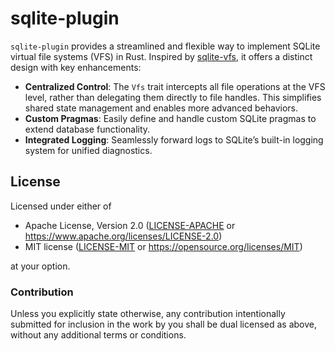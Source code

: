 # sqlite-plugin

`sqlite-plugin` provides a streamlined and flexible way to implement SQLite virtual file systems (VFS) in Rust. Inspired by [sqlite-vfs], it offers a distinct design with key enhancements:

- **Centralized Control**: The `Vfs` trait intercepts all file operations at the VFS level, rather than delegating them directly to file handles. This simplifies shared state management and enables more advanced behaviors.
- **Custom Pragmas**: Easily define and handle custom SQLite pragmas to extend database functionality.
- **Integrated Logging**: Seamlessly forward logs to SQLite’s built-in logging system for unified diagnostics.

[sqlite-vfs]: https://github.com/rklaehn/sqlite-vfs

## License

Licensed under either of

- Apache License, Version 2.0 ([LICENSE-APACHE] or https://www.apache.org/licenses/LICENSE-2.0)
- MIT license ([LICENSE-MIT] or https://opensource.org/licenses/MIT)

at your option.

[LICENSE-APACHE]: https://github.com/orbitinghail/graft/blob/main/LICENSE-APACHE
[LICENSE-MIT]: https://github.com/orbitinghail/graft/blob/main/LICENSE-MIT

### Contribution

Unless you explicitly state otherwise, any contribution intentionally submitted
for inclusion in the work by you shall be dual licensed as above, without any
additional terms or conditions.
